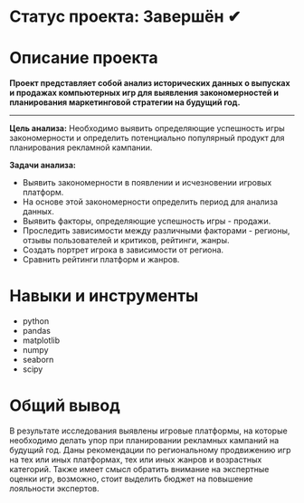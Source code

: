 # Статус проекта: Завершён ✔

# Описание проекта

**Проект представляет собой анализ исторических данных о выпусках и продажах компьютерных игр для выявления закономерностей и планирования маркетинговой стратегии на будущий год.**
_______________________________________________________________________________________________________________________________________________________________________________________________


**Цель анализа:** Необходимо выявить определяющие успешность игры закономерности и определить потенциально популярный продукт для планирования рекламной кампании.

**Задачи анализа:** 
* Выявить закономерности в появлении и исчезновении игровых платформ.
* На основе этой закономерности определить период для анализа данных.
* Выявить факторы, определяющие успешность игры - продажи.
* Проследить зависимости между различными факторами - регионы, отзывы пользователей и критиков, рейтинги, жанры.
* Создать портрет игрока в зависимости от региона.
* Сравнить рейтинги платформ и жанров.

# Навыки и инструменты
* python
* pandas
* matplotlib
* numpy
* seaborn
* scipy

# Общий вывод
В результате исследования выявлены игровые платформы, на которые необходимо делать упор при планировании рекламных кампаний на будущий год.
Даны рекомендации по региональному продвижению игр на тех или иных платформах, тех или иных жанров и возрастных категорий.
Также имеет смысл обратить внимание на экспертные оценки игр, возможно, стоит выделить бюджет на повышение лояльности экспертов.


